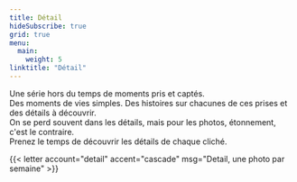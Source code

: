 ```yaml
---
title: Détail
hideSubscribe: true
grid: true
menu:
  main:
    weight: 5
linktitle: "Détail"
---
```


Une série hors du temps de moments pris et captés.  
Des moments de vies simples. Des histoires sur chacunes de ces prises et des détails à découvrir.   
On se perd souvent dans les détails, mais pour les photos, étonnement, c'est le contraire.  
Prenez le temps de découvrir les détails de chaque cliché.

{{< letter account="detail" accent="cascade" msg="Detail, une photo par semaine" >}}
